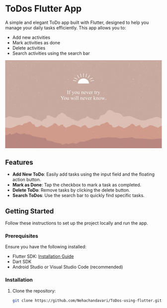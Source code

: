 # ToDos Flutter App

A simple and elegant ToDo app built with Flutter, designed to help you manage your daily tasks efficiently. This app allows you to:

- Add new activities
- Mark activities as done
- Delete activities
- Search activities using the search bar

![App Screenshot](image_processing20230307-7-3tbuum.jpg)

## Features

- **Add New ToDo**: Easily add tasks using the input field and the floating action button.
- **Mark as Done**: Tap the checkbox to mark a task as completed.
- **Delete ToDo**: Remove tasks by clicking the delete button.
- **Search ToDos**: Use the search bar to quickly find specific tasks.

## Getting Started

Follow these instructions to set up the project locally and run the app.

### Prerequisites

Ensure you have the following installed:
- Flutter SDK: [Installation Guide](https://docs.flutter.dev/get-started/install)
- Dart SDK
- Android Studio or Visual Studio Code (recommended)

### Installation

1. Clone the repository:
   ```bash
   git clone https://github.com/Nehachandavari/ToDos-using-flutter.git

